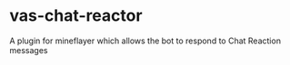 # vas-chat-reactor
A plugin for mineflayer which allows the bot to respond to Chat Reaction messages

